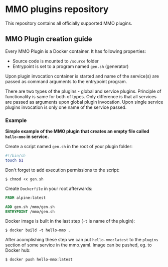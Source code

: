 # MMO plugins repository

This repository contains all officially supported MMO plugins.

## MMO Plugin creation guide

Every MMO Plugin is a Docker container. It has following properties:

* Source code is mounted to `/source` folder
* Entrypoint is set to a program named `gen.sh` (generator)

Upon plugin invocation container is started and name of the service(s) are passed as command arguments to the entrypoint program. 

There are two types of the plugins - global and service plugins. Principle of functionality is same for both of types. Only difference is that all services are passed as arguments upon global plugin invocation. Upon single service plugins invocation is only one name of the service passed.

### Example

**Simple example of the MMO plugin that creates an empty file called `hello-mmo` in service.**

Create a script named `gen.sh` in the root of your plugin folder:
```bash
#!/bin/sh
touch $1
```

Don't forget to add execution permissions to the script:
```
$ chmod +x gen.sh
```

Create `Dockerfile` in your root afterwards:

```Dockerfile
FROM alpine:latest

ADD gen.sh /mmo/gen.sh
ENTRYPOINT /mmo/gen.sh
```

Docker image is built in the last step (`-t` is name of the plugin):
```
$ docker build -t hello-mmo .
```

After acomplishing these step we can put `hello-mmo:latest` to the `plugins` section of some service in the mmo.yaml. Image can be pushed, eg. to Docker hub: 

```
$ docker push hello-mmo:latest
```
